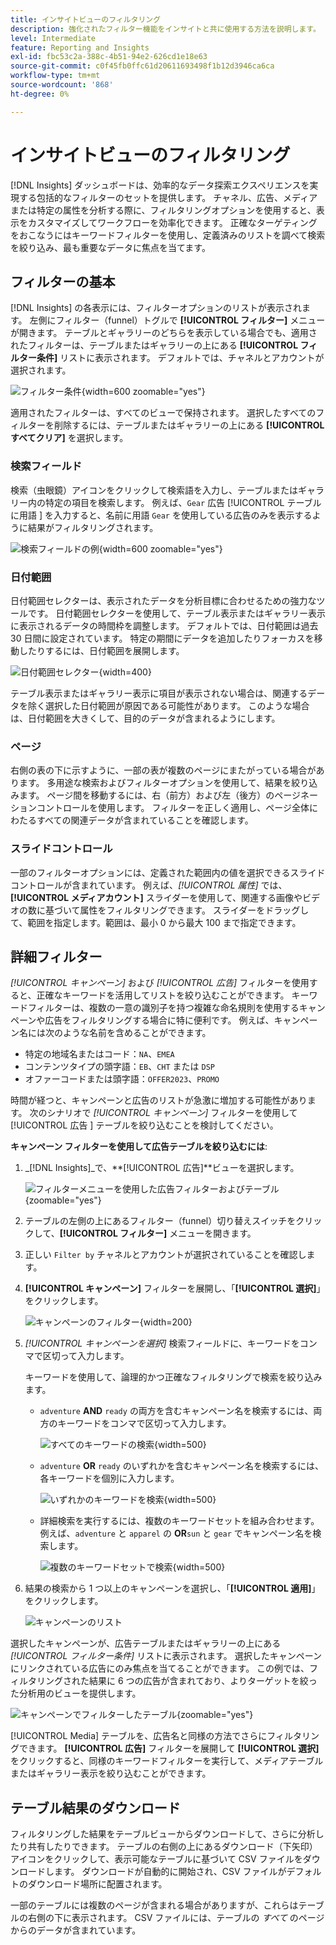 ```yaml
---
title: インサイトビューのフィルタリング
description: 強化されたフィルター機能をインサイトと共に使用する方法を説明します。
level: Intermediate
feature: Reporting and Insights
exl-id: fbc53c2a-388c-4b51-94e2-626cd1e18e63
source-git-commit: c0f45fb0ffc61d20611693498f1b12d3946ca6ca
workflow-type: tm+mt
source-wordcount: '868'
ht-degree: 0%

---
```


# インサイトビューのフィルタリング

[!DNL Insights] ダッシュボードは、効率的なデータ探索エクスペリエンスを実現する包括的なフィルターのセットを提供します。 チャネル、広告、メディアまたは特定の属性を分析する際に、フィルタリングオプションを使用すると、表示をカスタマイズしてワークフローを効率化できます。 正確なターゲティングをおこなうにはキーワードフィルターを使用し、定義済みのリストを調べて検索を絞り込み、最も重要なデータに焦点を当てます。

## フィルターの基本

[!DNL Insights] の各表示には、フィルターオプションのリストが表示されます。 左側にフィルター（funnel）トグルで **[!UICONTROL フィルター]** メニューが開きます。 テーブルとギャラリーのどちらを表示している場合でも、適用されたフィルターは、テーブルまたはギャラリーの上にある **[!UICONTROL フィルター条件]** リストに表示されます。 デフォルトでは、チャネルとアカウントが選択されます。

![ フィルター条件 ](/help/assets/insights-filter-by.png " フィルター条件 "){width=600 zoomable="yes"}

適用されたフィルターは、すべてのビューで保持されます。 選択したすべてのフィルターを削除するには、テーブルまたはギャラリーの上にある **[!UICONTROL すべてクリア]** を選択します。

### 検索フィールド

検索（虫眼鏡）アイコンをクリックして検索語を入力し、テーブルまたはギャラリー内の特定の項目を検索します。 例えば、`Gear` 広告 [!UICONTROL  テーブルに用語 ] を入力すると、名前に用語 `Gear` を使用している広告のみを表示するように結果がフィルタリングされます。

![ 検索フィールドの例 ](/help/assets/insights-search.png " 名前に歯車が含まれている広告を検索 "){width=600 zoomable="yes"}

### 日付範囲

日付範囲セレクターは、表示されたデータを分析目標に合わせるための強力なツールです。 日付範囲セレクターを使用して、テーブル表示またはギャラリー表示に表示されるデータの時間枠を調整します。 デフォルトでは、日付範囲は過去 30 日間に設定されています。 特定の期間にデータを追加したりフォーカスを移動したりするには、日付範囲を展開します。

![ 日付範囲セレクター ](/help/assets/insights-date-range.png " 日付範囲を選択 "){width=400}

テーブル表示またはギャラリー表示に項目が表示されない場合は、関連するデータを除く選択した日付範囲が原因である可能性があります。 このような場合は、日付範囲を大きくして、目的のデータが含まれるようにします。

### ページ

右側の表の下に示すように、一部の表が複数のページにまたがっている場合があります。 多用途な検索およびフィルターオプションを使用して、結果を絞り込みます。 ページ間を移動するには、右（前方）および左（後方）のページネーションコントロールを使用します。 フィルターを正しく適用し、ページ全体にわたるすべての関連データが含まれていることを確認します。

### スライドコントロール

一部のフィルターオプションには、定義された範囲内の値を選択できるスライドコントロールが含まれています。 例えば、_[!UICONTROL 属性]_ では、**[!UICONTROL メディアカウント]** スライダーを使用して、関連する画像やビデオの数に基づいて属性をフィルタリングできます。 スライダーをドラッグして、範囲を指定します。範囲は、最小 0 から最大 100 まで指定できます。

## 詳細フィルター

_[!UICONTROL キャンペーン]_ および _[!UICONTROL 広告]_ フィルターを使用すると、正確なキーワードを活用してリストを絞り込むことができます。 キーワードフィルターは、複数の一意の識別子を持つ複雑な命名規則を使用するキャンペーンや広告をフィルタリングする場合に特に便利です。 例えば、キャンペーン名には次のような名前を含めることができます。

- 特定の地域名またはコード：`NA`、`EMEA`
- コンテンツタイプの頭字語：`EB`、`CHT` または `DSP`
- オファーコードまたは頭字語：`OFFER2023`、`PROMO`

時間が経つと、キャンペーンと広告のリストが急激に増加する可能性があります。 次のシナリオで _[!UICONTROL キャンペーン]_ フィルターを使用して [!UICONTROL  広告 ] テーブルを絞り込むことを検討してください。

**キャンペーン フィルターを使用して広告テーブルを絞り込むには**:

1. _[!DNL Insights]_で、**[!UICONTROL 広告]**ビューを選択します。

   ![ フィルターメニューを使用した広告フィルターおよびテーブル ](/help/assets/insights-ads-filter.png " 広告ビュー "){zoomable="yes"}

1. テーブルの左側の上にあるフィルター（funnel）切り替えスイッチをクリックして、**[!UICONTROL フィルター]** メニューを開きます。

1. 正しい `Filter by` チャネルとアカウントが選択されていることを確認します。

1. **[!UICONTROL キャンペーン]** フィルターを展開し、「**[!UICONTROL 選択]**」をクリックします。

   ![ キャンペーンのフィルター ](/help/assets/insights-filter-campaigns-expand.png " キャンペーンの展開フィルター "){width=200}

1. _[!UICONTROL キャンペーンを選択]_ 検索フィールドに、キーワードをコンマで区切って入力します。

   キーワードを使用して、論理的かつ正確なフィルタリングで検索を絞り込みます。

   - `adventure` **AND** `ready` の両方を含むキャンペーン名を検索するには、両方のキーワードをコンマで区切って入力します。

     ![ すべてのキーワードの検索 ](/help/assets/insights-select-campaigns-and.png " 両方のキーワードを含むキャンペーン名を検索 "){width=500}

   - `adventure` **OR** `ready` のいずれかを含むキャンペーン名を検索するには、各キーワードを個別に入力します。

     ![ いずれかのキーワードを検索 ](/help/assets/insights-select-campaigns-or.png " 少なくとも 1 つのキーワードを含むキャンペーン名を検索します "){width=500}

   - 詳細検索を実行するには、複数のキーワードセットを組み合わせます。 例えば、`adventure` と `apparel` の **OR**`sun` と `gear` でキャンペーン名を検索します。

     ![ 複数のキーワードセットで検索 ](/help/assets/insights-advanced-or.png " 複数のキーワードセットを使用してキャンペーン名を検索 "){width=500}

1. 結果の検索から 1 つ以上のキャンペーンを選択し、「**[!UICONTROL 適用]**」をクリックします。

   ![ キャンペーンのリスト ](/help/assets/insights-select-campaigns-list.png " 含めるキャンペーンを選択 ")

選択したキャンペーンが、広告テーブルまたはギャラリーの上にある _[!UICONTROL フィルター条件]_ リストに表示されます。 選択したキャンペーンにリンクされている広告にのみ焦点を当てることができます。 この例では、フィルタリングされた結果に 6 つの広告が含まれており、よりターゲットを絞った分析用のビューを提供します。

![ キャンペーンでフィルターしたテーブル ](/help/assets/insights-filter-by-campaigns.png " キャンペーンフィルターを使用したテーブル "){zoomable="yes"}

[!UICONTROL Media] テーブルを、広告名と同様の方法でさらにフィルタリングできます。 **[!UICONTROL 広告]** フィルターを展開して **[!UICONTROL 選択]** をクリックすると、同様のキーワードフィルターを実行して、メディアテーブルまたはギャラリー表示を絞り込むことができます。

## テーブル結果のダウンロード

フィルタリングした結果をテーブルビューからダウンロードして、さらに分析したり共有したりできます。 テーブルの右側の上にあるダウンロード（下矢印）アイコンをクリックして、表示可能なテーブルに基づいて CSV ファイルをダウンロードします。 ダウンロードが自動的に開始され、CSV ファイルがデフォルトのダウンロード場所に配置されます。

一部のテーブルには複数のページが含まれる場合がありますが、これらはテーブルの右側の下に表示されます。 CSV ファイルには、テーブルの _すべて_ のページからのデータが含まれています。
